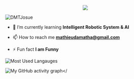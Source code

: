 
<p align="center">
<img src="https://readme-typing-svg.herokuapp.com?font=Fira+Code&center=true&vCenter=true&width=600&height=100&lines=Hi+%F0%9F%91%8B%2C+I'm+Josu%C3%A9+DA-MATHA!;A+learner+in+Intelligent+Robotic+System+%26+AI">
</p>



<p align="left"> <img src="https://komarev.com/ghpvc/?username=DMTJosue&label=Profile%20views&color=0e75b6&style=flat" alt="DMTJosue" /> </p>



- 🔭 I’m currently learning **Intelligent Robotic System & AI**

- 📫 How to reach me **mathieudamatha@gmail.com**

- ⚡ Fun fact **I am Funny**




![Most Used Langauges](https://github-readme-stats.vercel.app/api/top-langs?username=delatdmt&show_icons=true&locale=en&layout=compact&theme=tokyonight)

![My GitHub activity graph</](https://github-readme-activity-graph.vercel.app/graph?username=delatdmt&theme=github-compact&bg_color=000000)
